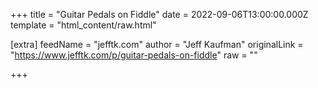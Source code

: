
+++
title = "Guitar Pedals on Fiddle"
date = 2022-09-06T13:00:00.000Z
template = "html_content/raw.html"

[extra]
feedName = "jefftk.com"
author = "Jeff Kaufman"
originalLink = "https://www.jefftk.com/p/guitar-pedals-on-fiddle"
raw = ""

+++

